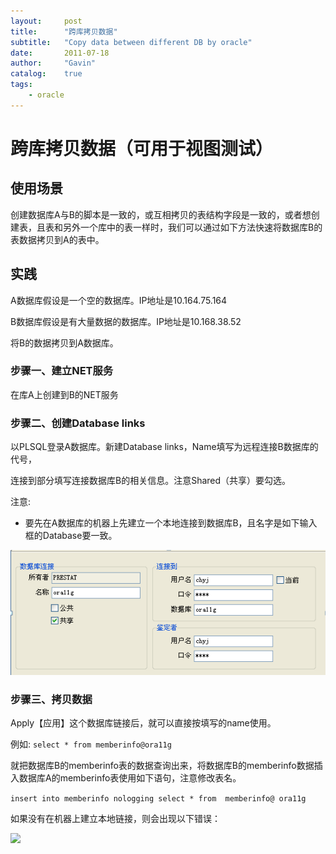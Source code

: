 ```yaml
---
layout:     post
title:      "跨库拷贝数据"
subtitle:   "Copy data between different DB by oracle"
date:       2011-07-18
author:     "Gavin"
catalog:    true
tags:
    - oracle
---
```


# 跨库拷贝数据（可用于视图测试）

## 使用场景

创建数据库A与B的脚本是一致的，或互相拷贝的表结构字段是一致的，或者想创建表，且表和另外一个库中的表一样时，我们可以通过如下方法快速将数据库B的表数据拷贝到A的表中。

## 实践 

A数据库假设是一个空的数据库。IP地址是10.164.75.164

B数据库假设是有大量数据的数据库。IP地址是10.168.38.52

将B的数据拷贝到A数据库。

### 步骤一、建立NET服务

在库A上创建到B的NET服务

### 步骤二、创建Database links

以PLSQL登录A数据库。新建Database links，Name填写为远程连接B数据库的代号，

连接到部分填写连接数据库B的相关信息。注意Shared（共享）要勾选。

注意:
* 要先在A数据库的机器上先建立一个本地连接到数据库B，且名字是如下输入框的Database要一致。

<img class="shadow" src="/img/in-post/oracle-conn.png" width="600" />
 

### 步骤三、拷贝数据

Apply【应用】这个数据库链接后，就可以直接按填写的name使用。

例如: ```select * from memberinfo@ora11g ```

就把数据库B的memberinfo表的数据查询出来，将数据库B的memberinfo数据插入数据库A的memberinfo表使用如下语句，注意修改表名。

```insert into memberinfo nologging select * from  memberinfo@ ora11g ```

如果没有在机器上建立本地链接，则会出现以下错误：
 
<img class="shadow" src="/img/in-post/oracle-ora-12154.png" width="300" />

